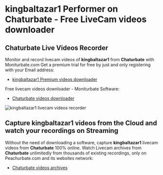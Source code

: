 # kingbaltazar1 Performer on Chaturbate - Free LiveCam videos downloader

## Chaturbate Live Videos Recorder

Monitor and record livecam videos of **kingbaltazar1** from **Chaturbate** with Moniturbate.com
Get a premium trial for free by just and only registering with your Email address:
* [kingbaltazar1 Premium videos downloader](https://moniturbate.com/request-demo-licence-key.html)

Free livecam videos downloader - Moniturbate Software:
* [Chaturbate videos downloader](https://moniturbate.com/moniturbate-download-software.html)

![kingbaltazar1 livecam videos recorder](https://peachurnet.com/templates/moniturbate-software.png)


## Capture kingbaltazar1 videos from the Cloud and watch your recordings on Streaming

Without the need of downloading a software, capture **kingbaltazar1** livecam videos from **Chaturbate** 100% online.
Watch Livecam archives from **Chaturbate** unlimitedly from thousands of existing recordings, only on Peachurbate.com and its websites network:
* [Chaturbate videos archives](https://peachurnet.com/)